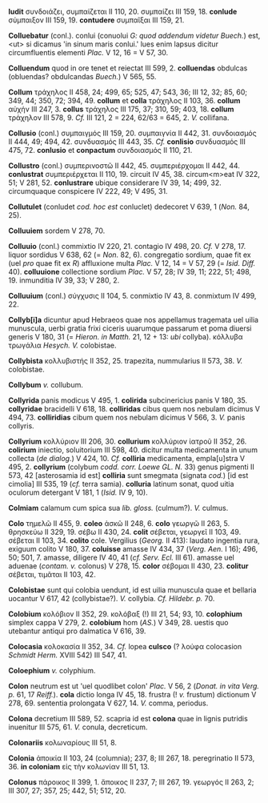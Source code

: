 **ludit** συνδοιάζει, συμπαίζεται II 110, 20. συμπαίζει III 159, 18.
**conlude** σύμπαιξον III 159, 19. **contudere** συμπαῖξαι III 159, 21.

**Colluebatur** (conl.). conlui (conuolui *G: quod addendum videtur
Buech.*) est, \<ut\> si dicamus 'in sinum maris conlui.' lues enim
lapsus dicitur circumfluentis elementi *Plac.* V 12, 16 = V 57, 30.

**Colluendum** quod in ore tenet et reiectat III 599, 2. **colluendas**
obdulcas (obluendas? obdulcandas *Buech.*) V 565, 55.

**Collum** τράχηλος II 458, 24; 499, 65; 525, 47; 543, 36; III 12, 32;
85, 60; 349, 44; 350, 72; 394, 49. **collum** et **colla** τράχηλος II
103, 36. **collum** αὐχήν III 247, 3. **collus** τράχηλος III 175, 37;
310, 59; 403, 18. **collum** τράχηλον III 578, 9. *Cf.* III 121, 2 = 224,
62/63 = 645, 2. *V.* collifana.

**Collusio** (conl.) συμπαιγμός III 159, 20. συμπαιγνία II 442, 31.
συνδοιασμός II 444, 49; 494, 42. συνδυασμός III 443, 35. *Cf.*
**conlisio** συνδυασμός III 475, 72. **conlusio** et **conpactum**
συνδοιασμός II 110, 21.

**Collustro** (conl.) συμπερινοστῶ II 442, 45. συμπεριέρχομαι II 442,
44. **conlustrat** συμπεριέρχεται II 110, 19. circuit IV 45, 38.
circum\<m\>eat IV 322, 51; V 281, 52. **conlustrare** ubique considerare
IV 39, 14; 499, 32. circumquaque conspicere IV 222, 49; V 495, 31.

**Collutulet** (conludet *cod. hoc est* conluclet) dedecoret V 639, 1
(*Non.* 84, 25).

**Colluuiem** sordem V 278, 70.

**Colluuio** (conl.) commixtio IV 220, 21. contagio IV 498, 20. *Cf.* V
278, 17. liquor sordidus V 638, 62 (= *Non.* 82, 6). congregatio
sordium, quae fit ex (uel *pro* quae fit ex *R*) affluxione multa
*Plac.* V 12, 14 = V 57, 29 (= *Isid. Diff.* 40). **colluuione**
collectione sordium *Plac.* V 57, 28; IV 39, 11; 222, 51; 498, 19.
inmunditia IV 39, 33; V 280, 2.

**Colluuium** (conl.) σύγχυσις II 104, 5. conmixtio IV 43, 8. conmixtum
IV 499, 22.

**Collyb[i]a** dicuntur apud Hebraeos quae nos appellamus tragemata
uel uilia munuscula, uerbi gratia frixi ciceris uuarumque passarum et
poma diuersi generis V 180, 31 (= *Hieron. in Matth.* 21, 12 + 13: *ubi*
collyba). κόλλυβα τρωγάλια *Hesych. V.* colobistae.

**Collybista** κολλυβιστής II 352, 25. trapezita, nummularius II 573,
38. *V.* colobistae.

**Collybum** *v.* collubum.

**Collyrida** panis modicus V 495, 1. **colirida** subcinericius panis V
180, 35. **collyridae** bracidelli V 618, 18. **colliridas** cibus quem
nos nebulam dicimus V 494, 73. **colliridias** cibum quem nos nebulam
dicimus V 566, 3. *V.* panis collyris.

**Collyrium** κολλύριον III 206, 30. **collurium** κολλύριον ἱατροῦ II
352, 26. **colirium** iniectio, soluitorium III 598, 40. dicitur multa
medicamenta in unum collecta (*de dialog.*) V 424, 10. *Cf.*
**colliria** medicamenta, empla[u]stra V 495, 2. **collyrium**
(colybum *codd. corr. Loewe GL. N.* 33) genus pigmenti II 573, 42
[asterosamia id est] **colliria** sunt smegmata (signata *cod.*) [id
est cimolia] III 535, 19 (*cf.* terra samia). **colluria** latinum
sonat, quod uitia oculorum detergant V 181, 1 (*Isid.* IV 9, 10).

**Colmiam** calamum cum spica sua *lib. gloss.* (culmum?). *V.* culmus.

**Colo** τημελῶ II 455, 9. **coleo** ἀσκῶ II 248, 6. **colo** γεωργῶ II
263, 5. θρησκεύω II 329, 19. σέβω II 430, 24. **colit** σέβεται, γεωργεῖ
II 103, 49. σέβεται II 103, 34. **colito** cole. Vergilius (*Georg.* II
413): laudato ingentia rura, exiguum colito V 180, 37. **coluisse**
amasse IV 434, 37 (*Verg. Aen.* I 16); 496, 50; 501, 7. amasse, diligere
IV 40, 41 (*cf. Serv. Ecl.* III 61). amasse uel aduenae (*contam. v.*
colonus) V 278, 15. **color** σέβομαι II 430, 23. **colitur** σέβεται,
τιμᾶται II 103, 42.

**Colobistae** sunt qui colobia uendunt, id est uilia munuscula quae et
bellaria uocantur V 617, 42 (collybistae?). *V.* collybia. *Cf. Hildebr.
p.* 70.

**Colobium** κολόβιον II 352, 29. κολόβαξ (!) III 21, 54; 93, 10.
**colophium** simplex cappa V 279, 2. **colobium** hom (*AS.*) V 349,
28. uestis quo utebantur antiqui pro dalmatica V 616, 39.

**Colocasia** κολοκασία II 352, 34. *Cf.* lopea **culsco** (? λούφα
colocasion *Schmidt Herm.* XVIII 542) III 547, 41.

**Coloephium** *v.* colyphium.

**Colon** neutrum est ut 'uel quodlibet colon' *Plac.* V 56, 2 (*Donat.
in vita Verg. p.* 61, 17 *Reiff.*). **cola** dictio longa IV 45, 18.
frustra (! *v.* frustum) dictionum V 278, 69. sententia prolongata V
627, 14. *V.* comma, periodus.

**Colona** decretium III 589, 52. scapria id est **colona** quae in
lignis putridis inuenitur III 575, 61. *V.* conula, decreticum.

**Colonariis** κολωναρίους III 51, 8.

**Colonia** ἀποικία II 103, 24 (columnia); 237, 8; III 267, 18.
peregrinatio II 573, 36. **in coloniam** εἰς τὴν κολωνίαν III 51, 13.

**Colonus** πάροικος II 399, 1. ἄποικος II 237, 7; III 267, 19. γεωργός
II 263, 2; III 307, 27; 357, 25; 442, 51; 512, 20.
